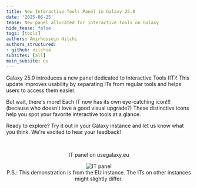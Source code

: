 ```yaml
---
title: New Interactive Tools Panel in Galaxy 25.0
date: '2025-06-25'
tease: New panel allocated for interactive tools on Galaxy
hide_tease: false
tags: [tools]
authors: Amirhossein Nilchi
authors_structured:
- github: nilchia
subsites: [all]
main_subsite: eu
---
```


Galaxy 25.0 introduces a new panel dedicated to Interactive Tools (IT)! This update improves usability by separating ITs from regular tools and helps users to access them easier.

But wait, there's more! Each IT now has its own eye-catching icon!!! (because who doesn't love a good visual upgrade?) These distinctive icons help you spot your favorite interactive tools at a glance.

Ready to explore? Try it out in your Galaxy instance and let us know what you think. We're excited to hear your feedback!

<div align="center">

<br/>

IT panel on usegalaxy.eu

<img src="static/it_icon.gif" alt="IT panel"/>

<br/>
</div>

<div align="center">
P.S.: This demonstration is from the EU instance. The ITs on other instances might slightly differ.
</div>

